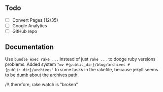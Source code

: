


## Todo

- [ ] Convert Pages (12/35)
- [ ] Google Analytics
- [ ] GitHub repo

## Documentation

Use `bundle exec rake ...` instead of just `rake ...` to dodge ruby versions problems.
Added system `"mv #{public_dir}/blog/archives #{public_dir}/archives"` to some tasks in the rakefile,
because jekyll seems to be dumb about the archives path.

/!\ therefore, rake watch is "broken"